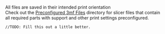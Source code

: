 All files are saved in their intended print orientation  
Check out the [Preconfigured 3mf Files](Preconfigured%203mf%20Files/) directory for slicer files that contain all required parts with support and other print settings preconfigured.

    //TODO: Fill this out a little better.
